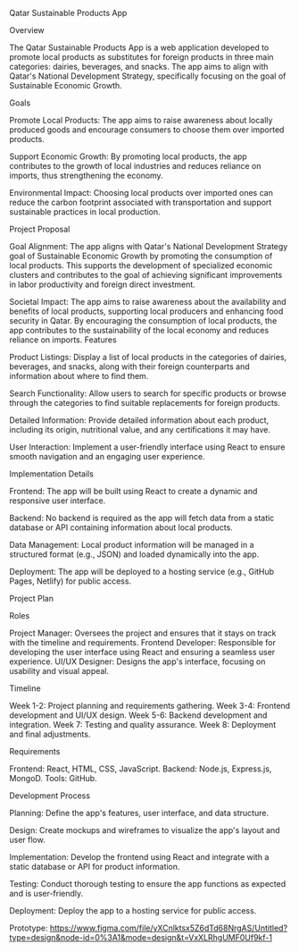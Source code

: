 Qatar Sustainable Products App

Overview

The Qatar Sustainable Products App is a web application developed to promote local products as substitutes for foreign products in three main categories: dairies, beverages, and snacks. The app aims to align with Qatar's National Development Strategy, specifically focusing on the goal of Sustainable Economic Growth.

Goals

Promote Local Products: The app aims to raise awareness about locally produced goods and encourage consumers to choose them over imported products.

Support Economic Growth: By promoting local products, the app contributes to the growth of local industries and reduces reliance on imports, thus strengthening the economy.

Environmental Impact: Choosing local products over imported ones can reduce the carbon footprint associated with transportation and support sustainable practices in local production.

Project Proposal

Goal Alignment: The app aligns with Qatar's National Development Strategy goal of Sustainable Economic Growth by promoting the consumption of local products. This supports the development of specialized economic clusters and contributes to the goal of achieving significant improvements in labor productivity and foreign direct investment.

Societal Impact: The app aims to raise awareness about the availability and benefits of local products, supporting local producers and enhancing food security in Qatar. By encouraging the consumption of local products, the app contributes to the sustainability of the local economy and reduces reliance on imports.
Features

Product Listings: Display a list of local products in the categories of dairies, beverages, and snacks, along with their foreign counterparts and information about where to find them.

Search Functionality: Allow users to search for specific products or browse through the categories to find suitable replacements for foreign products.

Detailed Information: Provide detailed information about each product, including its origin, nutritional value, and any certifications it may have.

User Interaction: Implement a user-friendly interface using React to ensure smooth navigation and an engaging user experience.

Implementation Details

Frontend: The app will be built using React to create a dynamic and responsive user interface.

Backend: No backend is required as the app will fetch data from a static database or API containing information about local products.

Data Management: Local product information will be managed in a structured format (e.g., JSON) and loaded dynamically into the app.

Deployment: The app will be deployed to a hosting service (e.g., GitHub Pages, Netlify) for public access.


Project Plan

Roles

Project Manager: Oversees the project and ensures that it stays on track with the timeline and requirements.
Frontend Developer: Responsible for developing the user interface using React and ensuring a seamless user experience.
UI/UX Designer: Designs the app's interface, focusing on usability and visual appeal.

Timeline

Week 1-2: Project planning and requirements gathering.
Week 3-4: Frontend development and UI/UX design.
Week 5-6: Backend development and integration.
Week 7: Testing and quality assurance.
Week 8: Deployment and final adjustments.

Requirements

Frontend: React, HTML, CSS, JavaScript.
Backend: Node.js, Express.js, MongoD.
Tools: GitHub.


Development Process

Planning: Define the app's features, user interface, and data structure.

Design: Create mockups and wireframes to visualize the app's layout and user flow.

Implementation: Develop the frontend using React and integrate with a static database or API for product information.

Testing: Conduct thorough testing to ensure the app functions as expected and is user-friendly.

Deployment: Deploy the app to a hosting service for public access.

Prototype: https://www.figma.com/file/yXCnlktsx5Z6dTd68NrgAS/Untitled?type=design&node-id=0%3A1&mode=design&t=VxXLRhgUMF0Uf9kf-1

